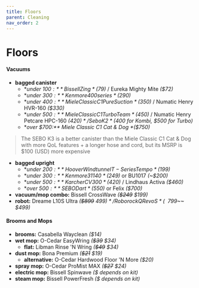 ```yaml
---
title: Floors
parent: Cleaning
nav_order: 2
---
```

# Floors

#### Vacuums

- **bagged canister**
	- **under $100:** Bissell Zing *($79)* / Eureka Mighty Mite *($72)*
	- **under $300:** Kenmore 400 series *($290)*
	- **under $400:** Miele Classic C1 Pure Suction *($350)* / Numatic Henry HVR-160 *($330)*
	- **under $500:** Miele Classic C1 Turbo Team *($450)* / Numatic Henry Petcare HPC-160 *($420)* / Sebo K2 *($400 for Kombi, $500 for Turbo)*
	- **over $700:** Miele Classic C1 Cat & Dog *($750)*

> The SEBO K3 is a better canister than the Miele Classic C1 Cat & Dog with more QoL features + a longer hose and cord, but its MSRP is $100 (USD) more expensive

- **bagged upright**
	- **under $200:** Hoover Windtunnel T-Series Tempo *($199)*
	- **under $300:** Kenmore 31140 *($249)* or BU1017 *(~$200)*
	- **under $500:** Karcher CV300 *($420)* / Lindhaus Activa *($460)*
	- **over $500:** SEBO Dart *($550)* or Felix *($700)*
- **vacuum/mop combo:** Bissell CrossWave *(~~$249~~ $199)*
- **robot:** Dreame L10S Ultra *(~~$899~~ $499)* / Roborock Q Revo S *(~~$799~~ $499)*

#### Brooms and Mops
 
- **brooms:** Casabella Wayclean *($14)*
- **wet mop:** O-Cedar EasyWring *(~~$39~~ $34)*
	- **flat:** Libman Rinse 'N Wring *(~~$49~~ $34)*
- **dust mop:** Bona Premium *(~~$21~~ $19)*
	- **alternative:** O-Cedar Hardwood Floor 'N More *($20)*
- **spray mop:** O-Cedar ProMist MAX *(~~$27~~ $24)*
- **electric mop:** Bissell Spinwave *($ depends on kit)*
- **steam mop:** Bissell PowerFresh *($ depends on kit)*
